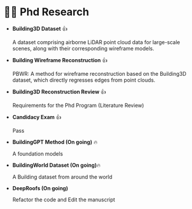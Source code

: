 # 🕵️‍♂️ Phd Research
- **Building3D Dataset** 👍

    A dataset comprising airborne LiDAR point cloud data for large-scale scenes, along with their corresponding wireframe models.

- **Building Wireframe Reconstruction** 👍

  PBWR: A method for wireframe reconstruction based on the Building3D dataset, which directly regresses edges from point clouds.

- **Building3D Reconstruction Review** 👍

  Requirements for the Phd Program (Literature Review)

- **Candidacy Exam** 👍

  Pass

- **BuildingGPT Method (On going)** 🔥

  A foundation models

- **BuildingWorld Dataset (On going)**🔥

  A Building dataset from around the world

- **DeepRoofs (On going)**

  Refactor the code and Edit the manuscript
